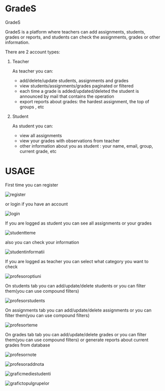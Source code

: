 # GradeS
GradeS


GradeS is a platform where teachers can add assignments, students, grades or reports, and students can check the assignments, grades or other information.

There are 2 account types:
  1. Teacher
  
     As teacher you can:
        - add/delete/update students, assignments and grades
        - view students/assignments/grades paginated or filtered
        - each time a grade is added/updated/deleted the student is announced by mail that contains the operation
        - export reports about grades: the hardest assignment, the top of groups , etc
  2. Student
  
      As student you can:
      - view all assignments
      - view your grades with observations from teacher
      - other information about you as student : your name, email, group, current grade, etc

# USAGE
First time you can register 

![register](https://user-images.githubusercontent.com/21144919/35700382-77655e24-079b-11e8-9987-66441c1fb5b0.png)

or login if you have an account

![login](https://user-images.githubusercontent.com/21144919/35700431-a1a9927c-079b-11e8-87b8-6ebc265aa70a.png)

If you are logged as student you can see all assignments or your grades

![studentteme](https://user-images.githubusercontent.com/21144919/35700496-d6670986-079b-11e8-92ce-5604c71ec86e.png)

also you can check your information

![studentinformatii](https://user-images.githubusercontent.com/21144919/35700522-e5e5a3f4-079b-11e8-86f5-2174bb9e4380.png)

If you are logged as teacher you can select what category you want to check

![profesoroptiuni](https://user-images.githubusercontent.com/21144919/35700574-06ed6cb2-079c-11e8-9986-c605f13936cf.png)

On students tab you can add/update/delete students or you can filter them(you can use compound filters)

![profesorstudents](https://user-images.githubusercontent.com/21144919/35700815-ba9f6da0-079c-11e8-8b64-617995df4cfe.png)

On assignments tab you can add/update/delete assignments or you can filter them(you can use compound filters)

![profesorteme](https://user-images.githubusercontent.com/21144919/35700853-db3df8f6-079c-11e8-8578-857940a8546e.png)

On grades tab tab you can add/update/delete grades or you can filter them(you can use compound filters) or generate reports about current grades from database

![profesornote](https://user-images.githubusercontent.com/21144919/35700900-fa1b2b2c-079c-11e8-893d-91291263ad4f.png)

![profesoraddnota](https://user-images.githubusercontent.com/21144919/35700902-fbbb520e-079c-11e8-98a6-4ed17bba6962.png)

![graficmediestudenti](https://user-images.githubusercontent.com/21144919/35700904-fcec2090-079c-11e8-8c2b-917853bfcfa0.png)

![grafictopulgrupelor](https://user-images.githubusercontent.com/21144919/35700908-fed0da7c-079c-11e8-81f8-46c9665cde6d.png)







